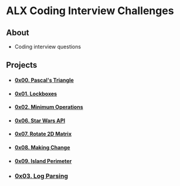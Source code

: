 # ALX Coding Interview Challenges

## About
- Coding interview questions

## Projects
- #### [0x00. Pascal's Triangle](0x00-pascal_triangle)
- #### [0x01. Lockboxes](0x01-lockboxes)
- #### [0x02. Minimum Operations](0x02-minimum_operations)
- #### [0x06. Star Wars API](0x06-starwars_api)
- #### [0x07. Rotate 2D Matrix](0x07-rotate_2d_matrix)
- #### [0x08. Making Change](0x08-making_change)
- #### [0x09. Island Perimeter](0x09-island_perimeter)
- ### [0x03. Log Parsing](0x03-log_parsing)

